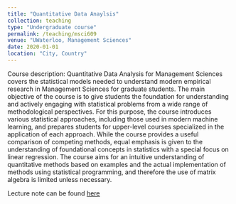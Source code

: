 ```yaml
---
title: "Quantitative Data Anaylsis"
collection: teaching
type: "Undergraduate course"
permalink: /teaching/msci609
venue: "UWaterloo, Management Sciences"
date: 2020-01-01
location: "City, Country"
---
```

Course description: Quantitative Data Analysis for Management Sciences covers the statistical models needed to understand modern empirical research in Management Sciences for graduate students. The main objective of the course is to give students the foundation for understanding and actively engaging with statistical problems from a wide range of methodological perspectives. For this purpose, the course introduces various statistical approaches, including those used in modern machine learning, and prepares students for upper-level courses specialized in the application of each approach. While the course provides a useful comparison of competing methods, equal emphasis is given to the understanding of foundational concepts in statistics with a special focus on linear regression. The course aims for an intuitive understanding of quantitative methods based on examples and the actual implementation of methods using statistical programming, and therefore the use of matrix algebra is limited unless necessary.  

Lecture note can be found [here](http://yangjh2612.github.io/files/qda_lecture_note.pdf)

